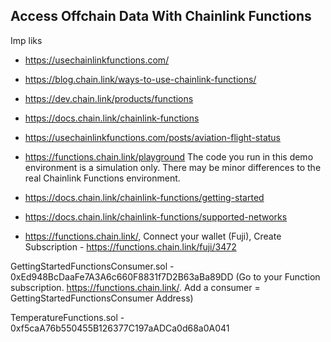 ## Access Offchain Data With Chainlink Functions

Imp liks

- https://usechainlinkfunctions.com/
- https://blog.chain.link/ways-to-use-chainlink-functions/
- https://dev.chain.link/products/functions
- https://docs.chain.link/chainlink-functions
- https://usechainlinkfunctions.com/posts/aviation-flight-status
- https://functions.chain.link/playground
The code you run in this demo environment is a simulation only.
There may be minor differences to the real Chainlink Functions environment.
- https://docs.chain.link/chainlink-functions/getting-started
- https://docs.chain.link/chainlink-functions/supported-networks

- https://functions.chain.link/, Connect your wallet (Fuji), Create Subscription - https://functions.chain.link/fuji/3472

GettingStartedFunctionsConsumer.sol - 0xEd948BcDaaFe7A3A6c660F8831f7D2B63aBa89DD
(Go to your Function subscription. https://functions.chain.link/. Add a consumer = GettingStartedFunctionsConsumer Address)

TemperatureFunctions.sol - 0xf5caA76b550455B126377C197aADCa0d68a0A041
